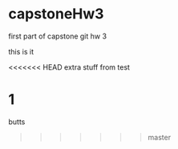 # capstoneHw3
first part of capstone git hw 3

this is it

<<<<<<< HEAD
extra stuff from test

1
=======
butts
>>>>>>> master

